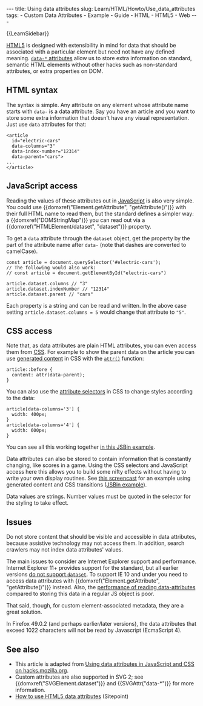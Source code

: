 --- title: Using data attributes slug: Learn/HTML/Howto/Use\_data\_attributes tags: - Custom Data Attributes - Example - Guide - HTML - HTML5 - Web ---

{{LearnSidebar}}

[HTML5](/en-US/docs/Glossary/HTML5) is designed with extensibility in mind for data that should be associated with a particular element but need not have any defined meaning. [`data-*` attributes](/en-US/docs/Web/HTML/Global_attributes/data-*) allow us to store extra information on standard, semantic HTML elements without other hacks such as non-standard attributes, or extra properties on DOM.

HTML syntax
-----------

The syntax is simple. Any attribute on any element whose attribute name starts with `data-` is a data attribute. Say you have an article and you want to store some extra information that doesn't have any visual representation. Just use `data` attributes for that:

    <article
      id="electric-cars"
      data-columns="3"
      data-index-number="12314"
      data-parent="cars">
    ...
    </article>

JavaScript access
-----------------

Reading the values of these attributes out in [JavaScript](/en-US/docs/Web/JavaScript) is also very simple. You could use {{domxref("Element.getAttribute", "getAttribute()")}} with their full HTML name to read them, but the standard defines a simpler way: a {{domxref("DOMStringMap")}} you can read out via a {{domxref("HTMLElement/dataset", "dataset")}} property.

To get a `data` attribute through the `dataset` object, get the property by the part of the attribute name after `data-` (note that dashes are converted to camelCase).

    const article = document.querySelector('#electric-cars');
    // The following would also work:
    // const article = document.getElementById("electric-cars")

    article.dataset.columns // "3"
    article.dataset.indexNumber // "12314"
    article.dataset.parent // "cars"

Each property is a string and can be read and written. In the above case setting `article.dataset.columns = 5` would change that attribute to `"5"`.

CSS access
----------

Note that, as data attributes are plain HTML attributes, you can even access them from [CSS](/en-US/docs/Web/CSS). For example to show the parent data on the article you can use [generated content](/en-US/docs/Web/CSS/content) in CSS with the [`attr()`](/en-US/docs/Web/CSS/attr()) function:

    article::before {
      content: attr(data-parent);
    }

You can also use the [attribute selectors](/en-US/docs/Web/CSS/Attribute_selectors) in CSS to change styles according to the data:

    article[data-columns='3'] {
      width: 400px;
    }
    article[data-columns='4'] {
      width: 600px;
    }

You can see all this working together [in this JSBin example](https://jsbin.com/ujiday/2/edit).

Data attributes can also be stored to contain information that is constantly changing, like scores in a game. Using the CSS selectors and JavaScript access here this allows you to build some nifty effects without having to write your own display routines. See [this screencast](https://www.youtube.com/watch?v=On_WyUB1gOk) for an example using generated content and CSS transitions ([JSBin example](https://jsbin.com/atawaz/3/edit)).

Data values are strings. Number values must be quoted in the selector for the styling to take effect.

Issues
------

Do not store content that should be visible and accessible in data attributes, because assistive technology may not access them. In addition, search crawlers may not index data attributes' values.

The main issues to consider are Internet Explorer support and performance. Internet Explorer 11+ provides support for the standard, but all earlier versions [do not support `dataset`](https://caniuse.com/#feat=dataset). To support IE 10 and under you need to access data attributes with {{domxref("Element.getAttribute", "getAttribute()")}} instead. Also, the [performance of reading data-attributes](https://jsperf.com/data-dataset) compared to storing this data in a regular JS object is poor.

That said, though, for custom element-associated metadata, they are a great solution.

In Firefox 49.0.2 (and perhaps earlier/later versions), the data attributes that exceed 1022 characters will not be read by Javascript (EcmaScript 4).

See also
--------

-   This article is adapted from [Using data attributes in JavaScript and CSS on hacks.mozilla.org](https://hacks.mozilla.org/2012/10/using-data-attributes-in-javascript-and-css/).
-   Custom attributes are also supported in SVG 2; see {{domxref("SVGElement.dataset")}} and {{SVGAttr("data-\*")}} for more information.
-   [How to use HTML5 data attributes](https://www.sitepoint.com/use-html5-data-attributes/) (Sitepoint)
